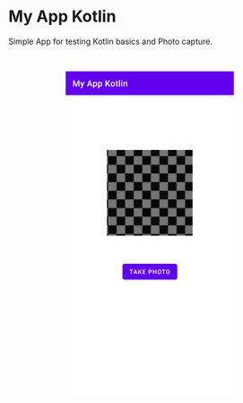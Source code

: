 # My App Kotlin

Simple App for testing Kotlin basics and Photo capture.

<br/>
<p align="center">
  <img width="300" height="auto" src="screenShot1.png">
</p>
